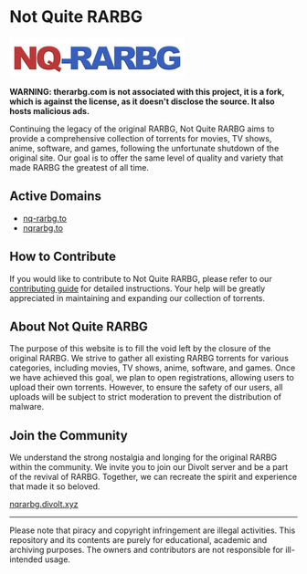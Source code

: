 # Not Quite RARBG

![Not Quite RARBG](/public/images/logo_2.png)

**WARNING: therarbg.com is not associated with this project, it is a fork, which is against the license, as it doesn't disclose the source. It also hosts malicious ads.**

Continuing the legacy of the original RARBG, Not Quite RARBG aims to provide a comprehensive collection of torrents for movies, TV shows, anime, software, and games, following the unfortunate shutdown of the original site. Our goal is to offer the same level of quality and variety that made RARBG the greatest of all time.

## Active Domains

- [nq-rarbg.to](https://nq-rarbg.to/)
- [nqrarbg.to](https://nqrarbg.to)

## How to Contribute

If you would like to contribute to Not Quite RARBG, please refer to our [contributing guide](./CONTRIBUTING.md) for detailed instructions. Your help will be greatly appreciated in maintaining and expanding our collection of torrents.

## About Not Quite RARBG

The purpose of this website is to fill the void left by the closure of the original RARBG. We strive to gather all existing RARBG torrents for various categories, including movies, TV shows, anime, software, and games. Once we have achieved this goal, we plan to open registrations, allowing users to upload their own torrents. However, to ensure the safety of our users, all uploads will be subject to strict moderation to prevent the distribution of malware.

## Join the Community

We understand the strong nostalgia and longing for the original RARBG within the community. We invite you to join our Divolt server and be a part of the revival of RARBG. Together, we can recreate the spirit and experience that made it so beloved.

[nqrarbg.divolt.xyz](https://nqrarbg.divolt.xyz)

---

Please note that piracy and copyright infringement are illegal activities. This repository and its contents are purely for educational, academic and archiving purposes. The owners and contributors are not responsible for ill-intended usage.

